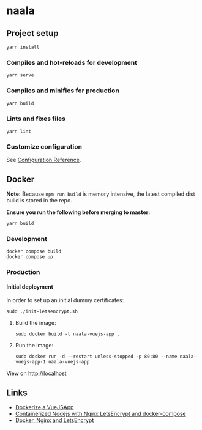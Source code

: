 # naala

## Project setup

    yarn install

### Compiles and hot-reloads for development

    yarn serve

### Compiles and minifies for production

    yarn build

### Lints and fixes files

    yarn lint

### Customize configuration

See [Configuration Reference][configuration_reference].

## Docker

**Note:** Because `npm run build` is memory intensive, the latest compiled dist build is stored in the repo.

**Ensure you run the following before merging to master:**

    yarn build

### Development

    docker compose build
    docker compose up

### Production

#### Initial deployment

In order to set up an initial dummy certificates:

    sudo ./init-letsencrypt.sh

1. Build the image:

   `sudo docker build -t naala-vuejs-app .`

2. Run the image:

   `sudo docker run -d
   --restart unless-stopped
   -p 80:80
   --name naala-vuejs-app-1
   naala-vuejs-app`

View on [http://localhost](http://localhost])

## Links

* [Dockerize a VueJSApp][dockerize_vuejs]
* [Containerized Nodejs with Nginx LetsEncrypt and docker-compose][node_letsencrypt]
* [Docker, Nginx and LetsEncrypt][docker_nginx_letsencrypt]

[dockerize_vuejs]: https://v2.vuejs.org/v2/cookbook/dockerize-vuejs-app.html

[node_letsencrypt]: https://www.digitalocean.com/community/tutorials/how-to-secure-a-containerized-node-js-application-with-nginx-let-s-encrypt-and-docker-compose

[configuration_reference]: https://cli.vuejs.org/config/

[docker_nginx_letsencrypt]:https://pentacent.medium.com/nginx-and-lets-encrypt-with-docker-in-less-than-5-minutes-b4b8a60d3a71

